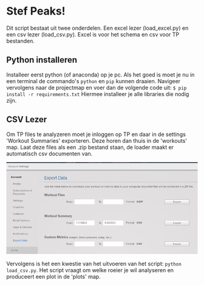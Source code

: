 # Stef Peaks!

Dit script bestaat uit twee onderdelen. Een excel lezer (load_excel.py) en een csv lezer (load_csv.py). Excel is voor het schema en csv voor TP bestanden.

## Python installeren

Installeer eerst python (of anaconda) op je pc. Als het goed is moet je nu in een terminal de commando's `python` en `pip` kunnen draaien. Navigeer vervolgens naar de projectmap en voer dan de volgende code uit:
`$ pip install -r requirements.txt`
Hiermee installeer je alle libraries die nodig zijn.

## CSV Lezer

Om TP files te analyzeren moet je inloggen op TP en daar in de settings 'Workout Summaries' exporteren. Deze horen dan thuis in de 'workouts' map. Laat deze files als een .zip bestand staan, de loader maakt er automatisch csv documenten van.

![TP_export](TP_export.png)

Vervolgens is het een kwestie van het uitvoeren van het script: `python load_csv.py`. Het script vraagt om welke roeier je wil analyseren en produceert een plot in de 'plots' map.